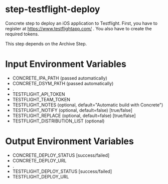 step-testflight-deploy
======================

Concrete step to deploy an iOS application to Testflight. First, you have to register at https://www.testflightapp.com/ . You also have to create the required tokens.

This step depends on the Archive Step.

# Input Environment Variables 
- CONCRETE_IPA_PATH			(passed automatically)
- CONCRETE_DSYM_PATH		(passed automatically)
- .
- TESTFLIGHT_API_TOKEN
- TESTFLIGHT_TEAM_TOKEN
- TESTFLIGHT_NOTES			(optional, default="Automatic build with Concrete")
- TESTFLIGHT_NOTIFY			(optional, default=false) [true/false]
- TESTFLIGHT_REPLACE		(optional, default=false) [true/false]
- TESTFLIGHT_DISTRIBUTION_LIST (optional)

# Output Environment Variables
- CONCRETE_DEPLOY_STATUS		[success/failed]
- CONCRETE_DEPLOY_URL
- .
- TESTFLIGHT_DEPLOY_STATUS	[success/failed]
- TESTFLIGHT_DEPLOY_URL
